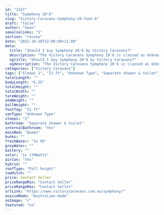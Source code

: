 ```yaml
---
id: "1327"
title: "Symphony 20'6"
slug: "Victory-Caravans-Symphony-20-foot-6"
draft: "false"
author: "Sean"
seealsolinks: "1"
section: "review"
date: "2022-10-10T22:00:09+11:00"
meta:
  title: "Should I buy Symphony 20'6 by Victory Caravans?"
  description: "The Victory Caravans Symphony 20'6 is classed as Unknown Type, and sleeps 2 people. It is Australian made and comes in at 21 ft. It generally has Separate shower & toilet."
  ogtitle: "Should I buy Symphony 20'6 by Victory Caravans?"
  ogdescription: "The Victory Caravans Symphony 20'6 is classed as Unknown Type, and sleeps 2 people. It is Australian made and comes in at 21 ft. It generally has Separate shower & toilet."
categories: ["Victory Caravans"]
tags: ["Sleeps 2", "21 ft", "Unknown Type", "Separate shower & toilet", "Full height", "Price Unknown", "Australian made"]
totalLength: ""
bodyLength: "6.25"
totalHeight: ""
totalWidth: ""
tareWeight: ""
atmWeight: ""
ballWeight: ""
footTag: "21 ft"
vanType: "Unknown Type"
sleeps: "2"
bathroom: "Separate shower & toilet"
internalBathroom: "Yes"
mainBed: "Queen"
bunks: ""
freshWater: "2x 95"
greyWater: ""
battery: ""
solar: "1x 170Watts"
airCon: "Yes"
hybrid: ""
roofType: "Full height"
towHitch: ""
price: Contact Seller
priceRangeMin: "Contact Seller"
priceRangeMax: "Contact Seller"
urlLink: "https://www.victorycaravans.com.au/symphony/"
aussieMade: "Australian made"
noImage: "r"
featured: "no"
---
```

